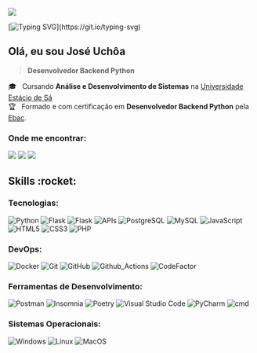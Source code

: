 ![](https://komarev.com/ghpvc/?username=jose-uchoa&color=FF7F50)

[![Typing SVG](https://readme-typing-svg.herokuapp.com?font=Titillium+Web&size=26&color=F37021&vCenter=true&multiline=true&width=500&lines=Seja+bem-vindo(a)+ao+meu+perfil+GitHub!)](https://git.io/typing-svg)

## Olá, eu sou José Uchôa
> **Desenvolvedor Backend Python**

🎓 &nbsp; Cursando **Análise e Desenvolvimento de Sistemas** na <a href="https://estacio.br" target="blank">Universidade Estácio de Sá</a>
<br>
🏆 &nbsp; Formado e com certificação em **Desenvolvedor Backend Python** pela <a href="https://ebac.art.br/" target="blank">Ebac</a>.

### Onde me encontrar:
           
<div>
<a href="https://www.linkedin.com/in/jose-uchoa" target="blank"><img src="https://img.shields.io/badge/-LinkedIn-444444?style=flat&logo=linkedin&logoColor=white" target="blank"></a>
<a href="https://uchoatech.com" target="blank"><img src="https://custom-icon-badges.demolab.com/badge/-uchoatech.com-444444?style=flat&logo=favicon-uchoatech" target="blank"></a>
<a href = "mailto:j-uchoa@hotmail.com"><img src="https://custom-icon-badges.demolab.com/badge/Email-444444?style=flat&logo=mail&logoColor=white" target="blank"></a>
</div>

<h2> Skills :rocket: </h2>

### Tecnologias:

![Python](https://img.shields.io/badge/-Python-444444?style=flat&logo=python)
![Flask](https://img.shields.io/badge/-Django-444444?style=flat&logo=django)
![Flask](https://img.shields.io/badge/-Flask-444444?style=flat&logo=flask&logoColor=fff)
![APIs](https://custom-icon-badges.demolab.com/badge/-REST%20API-444444?logo=rest-api)
![PostgreSQL](https://custom-icon-badges.demolab.com/badge/-PostgreSQL-444444?logo=postgres)
![MySQL](https://custom-icon-badges.demolab.com/badge/-MySQL-444444?logo=mysqldb)
![JavaScript](https://img.shields.io/badge/-JavaScript-444444?style=flat&logo=javascript)
![HTML5](https://img.shields.io/badge/-HTML5-444444?style=flat&logo=HTML5)
![CSS3](https://img.shields.io/badge/-CSS3-444444?style=flat&logo=CSS3&logoColor=1572B6)
![PHP](https://img.shields.io/badge/-PHP-444444?style=flat&logo=php)

### DevOps:

![Docker](https://img.shields.io/badge/-Docker-444444?style=flat&logo=docker&logoColor=1572B6)
![Git](https://img.shields.io/badge/-Git-444444?style=flat&logo=git)
![GitHub](https://img.shields.io/badge/-Github-444444?style=flat&logo=github)
![Github_Actions](https://img.shields.io/badge/-GitHub_Actions-444444?style=flat&logo=github-actions)
![CodeFactor](https://img.shields.io/badge/-CodeFactor-444444?style=flat&logo=codefactor)

### Ferramentas de Desenvolvimento:

![Postman](https://img.shields.io/badge/-Postman-444444?style=flat&logo=postman)
![Insomnia](https://img.shields.io/badge/-Insomnia-444444?style=flat&logo=insomnia)
![Poetry](https://img.shields.io/badge/-Poetry-444444?style=flat&logo=poetry)
![Visual Studio Code](https://img.shields.io/badge/-Visual%20Studio%20Code-444444?style=flat&logo=visual-studio-code&logoColor=007ACC)
![PyCharm](https://img.shields.io/badge/-PyCharm-444444?style=flat&logo=pycharm&logoColor=gold)
![cmd](https://custom-icon-badges.demolab.com/badge/-Command_Line-444444?logo=cmd)

### Sistemas Operacionais:

![Windows](https://img.shields.io/badge/-Windows-444444?style=flat&logo=windows)
![Linux](https://img.shields.io/badge/-Linux-444444?style=flat&logo=linux)
![MacOS](https://img.shields.io/badge/-MacOS-444444?style=flat&logo=macos)

